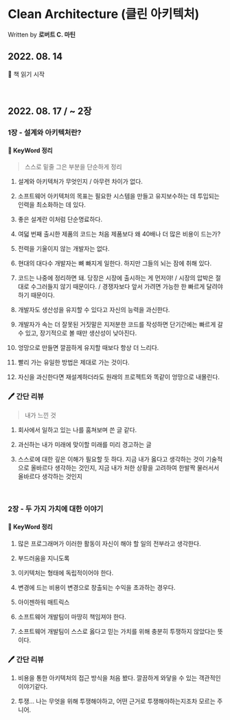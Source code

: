 # Clean Architecture (클린 아키텍처)

Written by **로버트 C. 마틴**

## 2022. 08. 14

:runner: 책 읽기 시작


<br/>

## 2022. 08. 17 / ~ 2장

### 1장 - 설계와 아키텍처란?

#### :key: KeyWord 정리

> 스스로 밑줄 그은 부분을 단순하게 정리


1. 설계와 아키텍처가 무엇인지 / 아무런 차이가 없다.

2. 소프트웨어 아키텍처의 목표는 필요한 시스템을 만들고 유지보수하는 데 투입되는 인력을 최소화하는 데 있다.

3. 좋은 설계란 이처럼 단순명료하다.

4. 여덟 번째 출시한 제품의 코드는 처음 제품보다 왜 40배나 더 많은 비용이 드는가?

5. 전력을 기울이지 않는 개발자는 없다.

6. 현대의 대다수 개발자는 뼈 빠지게 일한다. 하지만 그들의 뇌는 잠에 취해 있다.

7. 코드는 나중에 정리하면 돼. 당장은 시장에 출시하는 게 먼저야! / 시장의 압박은 절대로 수그러들지 않기 때문이다. / 경쟁자보다 앞서 가려면 가능한 한 빠르게 달려야 하기 때문이다.

8. 개발자도 생산성을 유지할 수 있다고 자신의 능력을 과신한다.

9. 개발자가 속는 더 잘못된 거짓말은 지저분한 코드를 작성하면 단기간에는 빠르게 갈 수 있고, 장기적으로 볼 때만 생산성이 낮아진다.

10. 엉망으로 만들면 깔끔하게 유지할 때보다 항상 더 느리다.

11. 빨리 가는 유일한 방법은 제대로 가는 것이다.

12. 자신을 과신한다면 재설계하더라도 원래의 프로젝트와 똑같이 엉망으로 내몰린다.

### :pen:   간단 리뷰

> 내가 느낀 것

1. 회사에서 일하고 있는 나를 훔쳐보며 쓴 글 같다.

2. 과신하는 내가 미래에 맞이할 미래를 미리 경고하는 글

3. 스스로에 대한 깊은 이해가 필요할 듯 하다. 지금 내가 옳다고 생각하는 것이 기술적으로 올바르다 생각하는 것인지, 지금 내가 처한 상황을 고려하여 한발짝 물러서서 올바르다 생각하는 것인지

<br/>

### 2장 - 두 가지 가치에 대한 이야기

#### :key: KeyWord 정리

1. 많은 프로그래머가 이러한 활동이 자신이 해야 할 일의 전부라고 생각한다.

2. 부드러움을 지니도록

3. 이키텍처는 형태에 독립적이어야 한다.

4. 변경에 드는 비용이 변경으로 창출되는 수익을 초과하는 경우다.

5. 아이젠하워 매트릭스

6. 소프트웨어 개발팀이 마땅히 책임져야 한다.

7. 소프트웨어 개발팀이 스스로 옳다고 믿는 가치를 위해 충분히 투쟁하지 않았다는 뜻이다.

### :pen:   간단 리뷰

1. 비용을 통한 아키텍처의 접근 방식을 처음 봤다. 깔끔하게 와닿을 수 있는 객관적인 이야기같다.

2. 투쟁... 나는 무엇을 위해 투쟁해야하고, 어떤 근거로 투쟁해야하는지조차 모르는 주니어.



